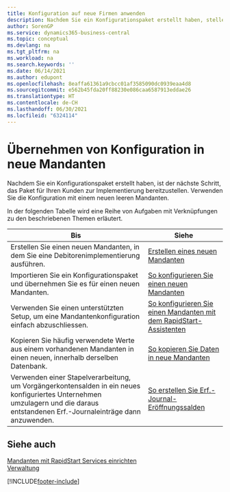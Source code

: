 ```yaml
---
title: Konfiguration auf neue Firmen anwenden
description: Nachdem Sie ein Konfigurationspaket erstellt haben, stellen Sie das Paket zur Implementierung bei Ihrem Kunden bereit. Verwenden Sie die Konfiguration mit einem neuen leeren Mandanten.
author: SorenGP
ms.service: dynamics365-business-central
ms.topic: conceptual
ms.devlang: na
ms.tgt_pltfrm: na
ms.workload: na
ms.search.keywords: ''
ms.date: 06/14/2021
ms.author: edupont
ms.openlocfilehash: 8eaffa61361a9cbcc01af3585090dc0939eaa4d8
ms.sourcegitcommit: e562b45fda20ff88230e086caa6587913eddae26
ms.translationtype: HT
ms.contentlocale: de-CH
ms.lasthandoff: 06/30/2021
ms.locfileid: "6324114"
---
```

# <a name="apply-configurations-to-new-companies"></a>Übernehmen von Konfiguration in neue Mandanten
Nachdem Sie ein Konfigurationspaket erstellt haben, ist der nächste Schritt, das Paket für Ihren Kunden zur Implementierung bereitzustellen. Verwenden Sie die Konfiguration mit einem neuen leeren Mandanten.  

 In der folgenden Tabelle wird eine Reihe von Aufgaben mit Verknüpfungen zu den beschriebenen Themen erläutert.

|**Bis**|**Siehe**|  
|------------|-------------|  
|Erstellen Sie einen neuen Mandanten, in dem Sie eine Debitorenimplementierung ausführen.|[Erstellen eines neuen Mandanten](admin-how-to-create-a-new-company.md)|  
|Importieren Sie ein Konfigurationspaket und übernehmen Sie es für einen neuen Mandanten.|[So konfigurieren Sie einen neuen Mandanten](admin-how-to-configure-new-companies.md)|  
|Verwenden Sie einen unterstützten Setup, um eine Mandantenkonfiguration einfach abzuschliessen.|[So konfigurieren Sie einen Mandanten mit dem RapidStart-Assistenten](admin-how-to-configure-a-company-with-the-rapidstart-wizard.md)|
|Kopieren Sie häufig verwendete Werte aus einem vorhandenen Mandanten in einen neuen, innerhalb derselben Datenbank.|[So kopieren Sie Daten in neue Mandanten](admin-how-to-copy-data-to-new-companies.md)|  
|Verwenden einer Stapelverarbeitung, um Vorgängerkontensalden in ein neues konfiguriertes Unternehmen umzulagern und die daraus entstandenen Erf.-Journaleinträge dann anzuwenden.|[So erstellen Sie Erf.-Journal-Eröffnungssalden](admin-how-to-create-journal-opening-balances.md)|  

## <a name="see-also"></a>Siehe auch  
[Mandanten mit RapidStart Services einrichten](admin-set-up-a-company-with-rapidstart.md)  
[Verwaltung](admin-setup-and-administration.md)


[!INCLUDE[footer-include](includes/footer-banner.md)]